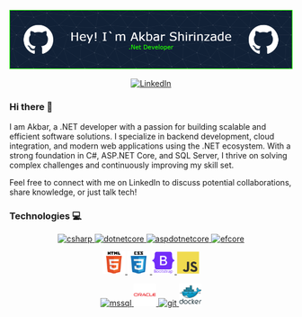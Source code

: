 ![Header](./github-header-image.png)

<div align="center">
  <a href="https://www.linkedin.com/in/akbar-shirinzade/">
    <img src="https://img.shields.io/badge/LinkedIn-0077B5?style=for-the-badge&logo=linkedin&logoColor=white" alt="LinkedIn">
  </a>
</div>

### Hi there 👋

I am Akbar, a .NET developer with a passion for building scalable and efficient software solutions. I specialize in backend development, cloud integration, and modern web applications using the .NET ecosystem. With a strong foundation in C#, ASP.NET Core, and SQL Server, I thrive on solving complex challenges and continuously improving my skill set.

Feel free to connect with me on LinkedIn to discuss potential collaborations, share knowledge, or just talk tech!


### Technologies 💻

<p align="center">
    <a href="" target="_blank"> <img
            src="https://github.com/dotnet/vscode-csharp/blob/main/images/csharpIcon.png"
            alt="csharp" width="40" height="40" /> </a>
    <a href="" target="_blank"> <img
            src="https://github.com/campusMVP/dotnetCoreLogoPack/blob/master/.NET%20Core/Vector%20RGB/NET-Core_Logo_2colors_RGB_vector.eps"
             alt="dotnetcore" width="40" height="40" /> </a>
    <a href="" target="_blank"> <img
            src="https://github.com/campusMVP/dotnetCoreLogoPack/blob/master/ASP.NET%20Core%20MVC/Vector%20RGB/ASP.NET-Core-MVC_Logo_2colors_RGB_vector.eps" 
            alt="aspdotnetcore" width="40" height="40" /> </a>
    <a href="" target="_blank"> <img
            src="https://github.com/campusMVP/dotnetCoreLogoPack/blob/master/Entity%20Framework%20Core/Bitmap%20RGB/Bitmap-BIG_Entity-Framework-Core-Logo_2Colors_RGB.png"
            alt="efcore" width="40" height="40" /> </a>
    
</p>

<p align="center">
    <a href="https://www.w3.org/html/" target="_blank"> <img
            src="https://raw.githubusercontent.com/devicons/devicon/master/icons/html5/html5-original-wordmark.svg"
            alt="html5" width="40" height="40" /> </a>
    <a href="https://www.w3schools.com/css/" target="_blank"> <img
            src="https://raw.githubusercontent.com/devicons/devicon/master/icons/css3/css3-original-wordmark.svg"
            alt="css3" width="40" height="40" /> </a>
    <a href="https://getbootstrap.com" target="_blank"> <img
            src="https://raw.githubusercontent.com/devicons/devicon/master/icons/bootstrap/bootstrap-plain-wordmark.svg"
            alt="bootstrap" width="40" height="40" /> </a>           
    <a href="https://developer.mozilla.org/en-US/docs/Web/JavaScript" target="_blank"> <img
            src="https://raw.githubusercontent.com/devicons/devicon/master/icons/javascript/javascript-original.svg"
            alt="javascript" width="40" height="40" /> </a>
</p>

<p align="center">
    <a href="https://www.microsoft.com/en-us/sql-server" target="_blank"> <img
            src="https://www.svgrepo.com/show/303229/microsoft-sql-server-logo.svg" alt="mssql" width="40"
            height="40" /> </a>
    <a href="https://www.oracle.com/" target="_blank"> <img
            src="https://raw.githubusercontent.com/devicons/devicon/master/icons/oracle/oracle-original.svg"
            alt="oracle" width="40" height="40" /> </a>
    <a href="https://git-scm.com/" target="_blank"> <img
            src="https://www.vectorlogo.zone/logos/git-scm/git-scm-icon.svg" alt="git" width="40" height="40" /> </a>
    <a href="https://www.docker.com/" target="_blank"> <img
            src="https://raw.githubusercontent.com/devicons/devicon/master/icons/docker/docker-original-wordmark.svg"
            alt="docker" width="40" height="40" /> </a>        
</p>